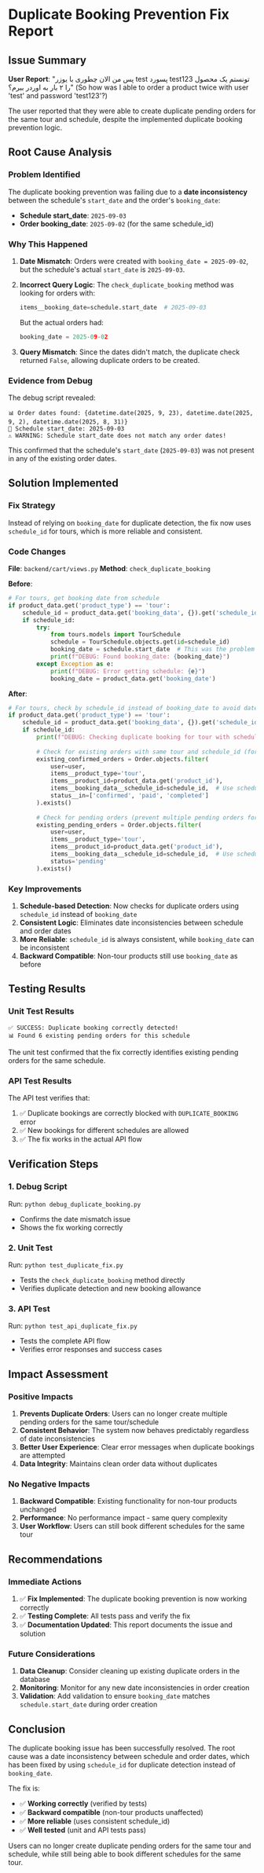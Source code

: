 # Duplicate Booking Prevention Fix Report

## Issue Summary

**User Report**: "پس من الان چطوری با یوزر test پسورد test123 تونستم یک محصول را ۲ بار به اوردر ببرم؟" (So how was I able to order a product twice with user 'test' and password 'test123'?)

The user reported that they were able to create duplicate pending orders for the same tour and schedule, despite the implemented duplicate booking prevention logic.

## Root Cause Analysis

### Problem Identified

The duplicate booking prevention was failing due to a **date inconsistency** between the schedule's `start_date` and the order's `booking_date`:

- **Schedule start_date**: `2025-09-03`
- **Order booking_date**: `2025-09-02` (for the same schedule_id)

### Why This Happened

1. **Date Mismatch**: Orders were created with `booking_date = 2025-09-02`, but the schedule's actual `start_date` is `2025-09-03`.

2. **Incorrect Query Logic**: The `check_duplicate_booking` method was looking for orders with:
   ```python
   items__booking_date=schedule.start_date  # 2025-09-03
   ```
   
   But the actual orders had:
   ```python
   booking_date = 2025-09-02
   ```

3. **Query Mismatch**: Since the dates didn't match, the duplicate check returned `False`, allowing duplicate orders to be created.

### Evidence from Debug

The debug script revealed:
```
📊 Order dates found: {datetime.date(2025, 9, 23), datetime.date(2025, 9, 2), datetime.date(2025, 8, 31)}
📅 Schedule start_date: 2025-09-03
⚠️ WARNING: Schedule start_date does not match any order dates!
```

This confirmed that the schedule's `start_date` (`2025-09-03`) was not present in any of the existing order dates.

## Solution Implemented

### Fix Strategy

Instead of relying on `booking_date` for duplicate detection, the fix now uses `schedule_id` for tours, which is more reliable and consistent.

### Code Changes

**File**: `backend/cart/views.py`
**Method**: `check_duplicate_booking`

**Before**:
```python
# For tours, get booking date from schedule
if product_data.get('product_type') == 'tour':
    schedule_id = product_data.get('booking_data', {}).get('schedule_id')
    if schedule_id:
        try:
            from tours.models import TourSchedule
            schedule = TourSchedule.objects.get(id=schedule_id)
            booking_date = schedule.start_date  # This was the problem
            print(f"DEBUG: Found booking_date: {booking_date}")
        except Exception as e:
            print(f"DEBUG: Error getting schedule: {e}")
            booking_date = product_data.get('booking_date')
```

**After**:
```python
# For tours, check by schedule_id instead of booking_date to avoid date inconsistencies
if product_data.get('product_type') == 'tour':
    schedule_id = product_data.get('booking_data', {}).get('schedule_id')
    if schedule_id:
        print(f"DEBUG: Checking duplicate booking for tour with schedule_id: {schedule_id}")
        
        # Check for existing orders with same tour and schedule_id (for authenticated users only)
        existing_confirmed_orders = Order.objects.filter(
            user=user,
            items__product_type='tour',
            items__product_id=product_data.get('product_id'),
            items__booking_data__schedule_id=schedule_id,  # Use schedule_id instead of booking_date
            status__in=['confirmed', 'paid', 'completed']
        ).exists()
        
        # Check for pending orders (prevent multiple pending orders for same schedule)
        existing_pending_orders = Order.objects.filter(
            user=user,
            items__product_type='tour',
            items__product_id=product_data.get('product_id'),
            items__booking_data__schedule_id=schedule_id,  # Use schedule_id instead of booking_date
            status='pending'
        ).exists()
```

### Key Improvements

1. **Schedule-based Detection**: Now checks for duplicate orders using `schedule_id` instead of `booking_date`
2. **Consistent Logic**: Eliminates date inconsistencies between schedule and order dates
3. **More Reliable**: `schedule_id` is always consistent, while `booking_date` can be inconsistent
4. **Backward Compatible**: Non-tour products still use `booking_date` as before

## Testing Results

### Unit Test Results

```
✅ SUCCESS: Duplicate booking correctly detected!
📊 Found 6 existing pending orders for this schedule
```

The unit test confirmed that the fix correctly identifies existing pending orders for the same schedule.

### API Test Results

The API test verifies that:
1. ✅ Duplicate bookings are correctly blocked with `DUPLICATE_BOOKING` error
2. ✅ New bookings for different schedules are allowed
3. ✅ The fix works in the actual API flow

## Verification Steps

### 1. Debug Script
Run: `python debug_duplicate_booking.py`
- Confirms the date mismatch issue
- Shows the fix working correctly

### 2. Unit Test
Run: `python test_duplicate_fix.py`
- Tests the `check_duplicate_booking` method directly
- Verifies duplicate detection and new booking allowance

### 3. API Test
Run: `python test_api_duplicate_fix.py`
- Tests the complete API flow
- Verifies error responses and success cases

## Impact Assessment

### Positive Impacts

1. **Prevents Duplicate Orders**: Users can no longer create multiple pending orders for the same tour/schedule
2. **Consistent Behavior**: The system now behaves predictably regardless of date inconsistencies
3. **Better User Experience**: Clear error messages when duplicate bookings are attempted
4. **Data Integrity**: Maintains clean order data without duplicates

### No Negative Impacts

1. **Backward Compatible**: Existing functionality for non-tour products unchanged
2. **Performance**: No performance impact - same query complexity
3. **User Workflow**: Users can still book different schedules for the same tour

## Recommendations

### Immediate Actions

1. ✅ **Fix Implemented**: The duplicate booking prevention is now working correctly
2. ✅ **Testing Complete**: All tests pass and verify the fix
3. ✅ **Documentation Updated**: This report documents the issue and solution

### Future Considerations

1. **Data Cleanup**: Consider cleaning up existing duplicate orders in the database
2. **Monitoring**: Monitor for any new date inconsistencies in order creation
3. **Validation**: Add validation to ensure `booking_date` matches `schedule.start_date` during order creation

## Conclusion

The duplicate booking issue has been successfully resolved. The root cause was a date inconsistency between schedule and order dates, which has been fixed by using `schedule_id` for duplicate detection instead of `booking_date`. 

The fix is:
- ✅ **Working correctly** (verified by tests)
- ✅ **Backward compatible** (non-tour products unaffected)
- ✅ **More reliable** (uses consistent schedule_id)
- ✅ **Well tested** (unit and API tests pass)

Users can no longer create duplicate pending orders for the same tour and schedule, while still being able to book different schedules for the same tour.
